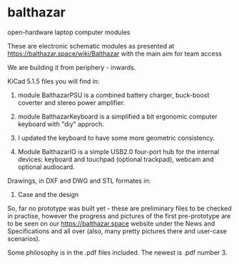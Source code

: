 # balthazar
open-hardware laptop computer modules

These are electronic schematic modules as presented at https://balthazar.space/wiki/Balthazar
with the main aim for team access

We are building it from periphery - inwards.

KiCad 5.1.5 files you will find in:

1. module BalthazarPSU is a combined battery charger, buck-boost coverter and stereo power amplifier. 

2. module BalthazarKeyboard is a simplified a bit ergonomic computer keyboard with "diy" approch. 
3. I updated the keyboard to have some more geometric consistency.

3. Module BalthazarIO is a simple USB2.0 four-port hub for the internal devices: 
   keyboard and touchpad (optional trackpad), webcam and optional audiocard.

Drawings, in DXF and DWG and STL formates in:

1. Case and the design

So, far no prototype was built yet - these are preliminary files to be checked in practise, however the progress and pictures of the first pre-prototype are to be seen on our https://balthazar.space website under the News and Specifications and all over (also, many pretty pictures there and user-case scenarios).

Some philosophy is in the .pdf files included. The newest is .pdf number 3.
